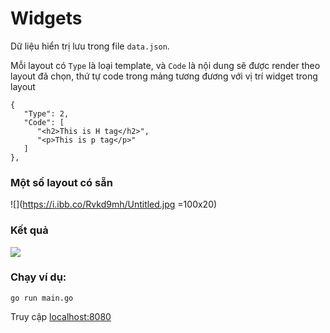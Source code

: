 # Widgets

Dữ liệu hiển trị lưu trong file `data.json`.

Mỗi layout có `Type` là loại template, và `Code` là nội dung sẽ được render theo layout đã chọn, thứ tự code trong mảng tương đương với vị trí widget trong layout

```
{
   "Type": 2,
   "Code": [
      "<h2>This is H tag</h2>",
      "<p>This is p tag</p>"
   ]
},
```




### Một số layout có sẵn

![](https://i.ibb.co/Rvkd9mh/Untitled.jpg =100x20)


### Kết quả

![](https://i.ibb.co/P48RTgR/Hello.jpg)

### Chạy ví dụ:

```
go run main.go
```

Truy cập [localhost:8080](http://localhost:8080)
